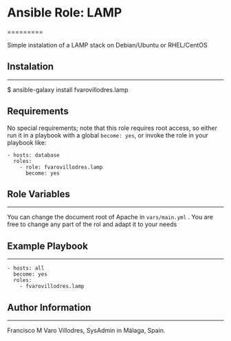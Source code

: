 # Ansible Role: LAMP
=========

Simple instalation of a LAMP stack on Debian/Ubuntu or RHEL/CentOS

## Instalation
------------

$ ansible-galaxy install fvarovillodres.lamp

## Requirements

No special requirements; note that this role requires root access, so either run it in a playbook with a global `become: yes`, or invoke the role in your playbook like:

    - hosts: database
      roles:
        - role: fvarovillodres.lamp
          become: yes

## Role Variables
--------------

You can change the document root of Apache in `vars/main.yml` . You are free to change any part of the rol and adapt it to your needs

## Example Playbook
----------------

    - hosts: all
      become: yes
      roles:
        - fvarovillodres.lamp

## Author Information
------------------

Francisco M Varo Villodres, SysAdmin in Málaga, Spain.
